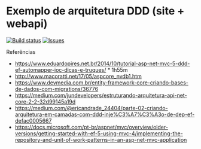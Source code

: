 # Exemplo de arquitetura DDD (site + webapi)

[![Build status](https://ci.appveyor.com/api/projects/status/ft3vq72ldtkhtlwl?svg=true)](https://ci.appveyor.com/project/FlavioSpedaletti/fs-dddtop) [![Issues](https://img.shields.io/github/issues/FlavioSpedaletti/FS.DDDTop.svg)](https://huboard.com/FlavioSpedaletti/FS.DDDTop)

Referências

- https://www.eduardopires.net.br/2014/10/tutorial-asp-net-mvc-5-ddd-ef-automapper-ioc-dicas-e-truques/ * 1h55m
- http://www.macoratti.net/17/05/aspcore_nvdb1.htm
- https://www.devmedia.com.br/entity-framework-core-criando-bases-de-dados-com-migrations/36776
- https://medium.com/jundevelopers/estruturando-arquitetura-api-net-core-2-2-32d99145a19d
- https://medium.com/@ericandrade_24404/parte-02-criando-arquitetura-em-camadas-com-ddd-inje%C3%A7%C3%A3o-de-dep-ef-defac0005667
- https://docs.microsoft.com/pt-br/aspnet/mvc/overview/older-versions/getting-started-with-ef-5-using-mvc-4/implementing-the-repository-and-unit-of-work-patterns-in-an-asp-net-mvc-application

